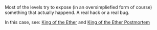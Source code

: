 Most of the levels try to expose (in an oversimpliefied form of course) something that actually happend. A real hack or a real bug.

In this case, see:
[King of the Ether](https://www.kingoftheether.com/thrones/kingoftheether/index.html)
and
[King of the Ether Postmortem](http://www.kingoftheether.com/postmortem.html)